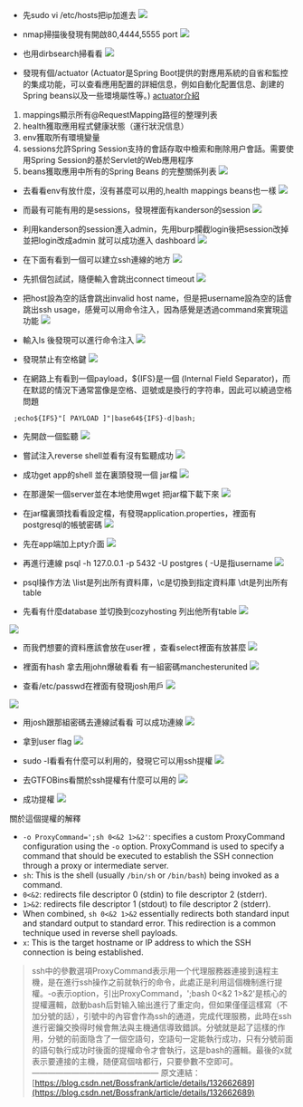 - 先sudo vi /etc/hosts把ip加進去
![](https://hackmd.io/_uploads/HkrFvlnfT.png)

- nmap掃描後發現有開啟80,4444,5555 port
![](https://hackmd.io/_uploads/SJPDdx3M6.png)

- 也用dirbsearch掃看看
![](https://hackmd.io/_uploads/Hkigix2Ga.png)

- 發現有個/actuator (Actuator是Spring Boot提供的對應用系統的自省和監控的集成功能，可以查看應用配置的詳細信息，例如自動化配置信息、創建的Spring beans以及一些環境屬性等。) [actuator介紹](https://blog.csdn.net/JINXFOREVER/article/details/104945214?spm=wolai.workspace.0.0.6da2767bDhFTDY)
1. mappings顯示所有@RequestMapping路徑的整理列表
2. health獲取應用程式健康狀態（運行狀況信息）
3. env獲取所有環境變量
4. sessions允許Spring Session支持的會話存取中檢索和刪除用户會話。需要使用Spring Session的基於Servlet的Web應用程序
5. beans獲取應用中所有的Spring Beans 的完整關係列表
![](https://hackmd.io/_uploads/HkSvoehzp.png)

- 去看看env有放什麼，沒有甚麼可以用的,health mappings beans也一樣
![](https://hackmd.io/_uploads/ry3ckW2MT.png)

- 而最有可能有用的是sessions，發現裡面有kanderson的session
![](https://hackmd.io/_uploads/SJBMnc3za.png)

- 利用kanderson的session進入admin，先用burp攔截login後把session改掉並把login改成admin 就可以成功進入 dashboard
![](https://hackmd.io/_uploads/HkeT05nMT.png)

- 在下面有看到一個可以建立ssh連線的地方
![](https://hackmd.io/_uploads/BkXXBi2fa.png)

- 先抓個包試試，隨便輸入會跳出connect timeout
![](https://hackmd.io/_uploads/SyCZKi3zT.png)

- 把host設為空的話會跳出invalid host name，但是把username設為空的話會跳出ssh usage，感覺可以用命令注入，因為感覺是透過command來實現這功能
![](https://hackmd.io/_uploads/ryoHqshz6.png)

- 輸入ls 後發現可以進行命令注入
![](https://hackmd.io/_uploads/HkMDyn3zT.png)

- 發現禁止有空格鍵
![](https://hackmd.io/_uploads/Sk8Bb2hzp.png)

- 在網路上有看到一個payload，${IFS}是一個 (Internal Field Separator)，而在默認的情況下通常當像是空格、逗號或是換行的字符串，因此可以繞過空格問題
```
 ;echo${IFS}"[ PAYLOAD ]"|base64${IFS}-d|bash;
```
- 先開啟一個監聽
![](https://hackmd.io/_uploads/HyE5fn3fa.png)

- 嘗試注入reverse shell並看有沒有監聽成功
![](https://hackmd.io/_uploads/HJrrMhhza.png)

- 成功get app的shell 並在裏頭發現一個 jar檔
![](https://hackmd.io/_uploads/SJ27Q3hGa.png)

- 在那邊架一個server並在本地使用wget 把jar檔下載下來
![](https://hackmd.io/_uploads/S18c6a3fT.png)

- 在jar檔裏頭找看看設定檔，有發現application.properties，裡面有postgresql的帳號密碼
![](https://hackmd.io/_uploads/Sk7bG1TMT.png)

- 先在app端加上pty介面
![](https://hackmd.io/_uploads/SJpBMkTG6.png)

- 再進行連線 psql -h 127.0.0.1 -p 5432 -U postgres ( -U是指username
![](https://hackmd.io/_uploads/rk-UIJpGa.png)

- psql操作方法 \list是列出所有資料庫，\c是切換到指定資料庫 \dt是列出所有table
- 先看有什麼database 並切換到cozyhosting 列出他所有table
![](https://hackmd.io/_uploads/rydSsJ6G6.png)

![](https://hackmd.io/_uploads/SJV_oy6fa.png)
- 而我們想要的資料應該會放在user裡 ，查看select裡面有放甚麼
![](https://hackmd.io/_uploads/S1RN31pfT.png)
- 裡面有hash 拿去用john爆破看看 有一組密碼manchesterunited
![](https://hackmd.io/_uploads/S1X_RJ6Mp.png)

- 查看/etc/passwd在裡面有發現josh用戶
![](https://hackmd.io/_uploads/BJD2lg6fT.png)

![](https://hackmd.io/_uploads/SkR6geaGp.png)

- 用josh跟那組密碼去連線試看看 可以成功連線
![](https://hackmd.io/_uploads/Bkgr9lTzT.png)

- 拿到user flag
![](https://hackmd.io/_uploads/ByXDqx6fT.png)

- sudo -l看看有什麼可以利用的，發現它可以用ssh提權
![](https://hackmd.io/_uploads/HkHhox6MT.png)

- 去GTFOBins看關於ssh提權有什麼可以用的
![](https://hackmd.io/_uploads/HyG7hxTfp.png)

- 成功提權
![](https://hackmd.io/_uploads/BysUnxpMa.png)



關於這個提權的解釋

- `-o ProxyCommand=';sh 0<&2 1>&2'`: specifies a custom ProxyCommand configuration using the `-o` option. ProxyCommand is used to specify a command that should be executed to establish the SSH connection through a proxy or intermediate server.
- `sh`: This is the shell (usually `/bin/sh` or `/bin/bash`) being invoked as a command.
- `0<&2`: redirects file descriptor 0 (stdin) to file descriptor 2 (stderr).
- `1>&2`: redirects file descriptor 1 (stdout) to file descriptor 2 (stderr).
- When combined, `sh 0<&2 1>&2` essentially redirects both standard input and standard output to standard error. This redirection is a common technique used in reverse shell payloads.
- `x`: This is the target hostname or IP address to which the SSH connection is being established.

> ssh中的參數選項ProxyCommand表示用一个代理服務器連接到遠程主機，是在進行ssh操作之前就執行的命令，此處正是利用這個機制進行提權。-o表示option，引出ProxyCommand，';bash 0<&2 1>&2'是核心的提權邏輯，啟動bash后對输入输出進行了重定向，但如果僅僅這樣寫（不加分號的話），引號中的內容會作為ssh的通道，完成代理服務，此時在ssh進行密鑰交換得时候會無法與主機通信導致錯誤。分號就是起了這樣的作用，分號的前面隐含了一個空語句，空語句一定能執行成功，只有分號前面的語句執行成功时後面的提權命令才會執行，这是bash的邏輯。最後的x就表示要連接的主機，随便寫個啥都行，只要參數不空即可。
————————————————
原文連結：[https://blog.csdn.net/Bossfrank/article/details/132662689](https://blog.csdn.net/Bossfrank/article/details/132662689)